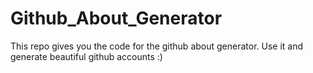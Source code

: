 # Github_About_Generator
This repo gives you the code for the github about generator. Use it and generate beautiful github accounts :)
